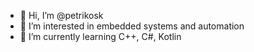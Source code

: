 - 👋 Hi, I’m @petrikosk
- 👀 I’m interested in embedded systems and automation
- 🌱 I’m currently learning C++, C#, Kotlin
